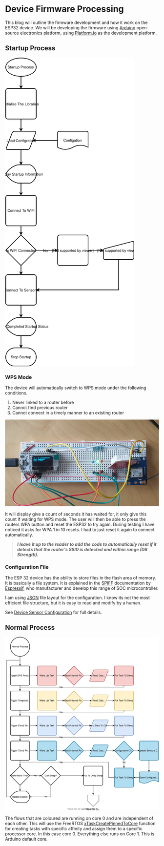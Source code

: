 # Device Firmware Processing

This blog will outline the firmware development and how it work on the ESP32 device.  We will be developing the firmware using [Arduino](https://arduino.cc) open-source electronics platform, using [Platform.io](https://platform.io/) as the development platform.

## Startup Process

![Startup Process Flow](./images/esp-startup.svg)

### WPS Mode

The device will automatically switch to WPS mode under the following conditions.

1. Never linked to a router before
1. Cannot find previous router
1. Cannot connect in a timely manner to an existing router

![WiFi](./images/WaitWiFi.png)

It will display give a count of seconds it has waited for, it only give this count if waiting for WPS mode.  The user will then be able to press the routers WPA button and reset the ESP32 to try again.  During testing I have noticed it asks for WPA 1 in 10 resets.  I had to just reset it again to connect automatically.  

>__*I leave it up to the reader to add the code to automatically reset if it detects that the router's SSID is detected and within range (DB Strength).*__

### Configuration File

The ESP 32 device has the ability to store files in the flash area of memory.  It is basically a file system.  It is explained in the [SPIFF](https://docs.espressif.com/projects/esp-idf/en/latest/esp32/api-reference/storage/spiffs.html) documentation by [Espressif](https://www.espressif.com/), who manufacturer and develop this range of SOC microcontroller.

I am using [JSON](https://www.json.org/json-en.html) file layout for the configuration.  I know its not the most efficient file structure, but it is easy to read and modify by a human.

See [Device Sensor Configuration](./DeviceConfigSetup.md) for full details.

## Normal Process

![Normal Process Flow](./images/esp-normal.svg)

The flows that are coloured are running on core 0 and are independent of each other.  This will use the FreeRTOS [xTaskCreatePinnedToCore](https://docs.espressif.com/projects/esp-idf/en/latest/esp32/api-reference/system/freertos.html) function for creating tasks with specific affinity and assign them to a specific processor core.  In this case core 0.  Everything else runs on Core 1.  This is Arduino default core.

